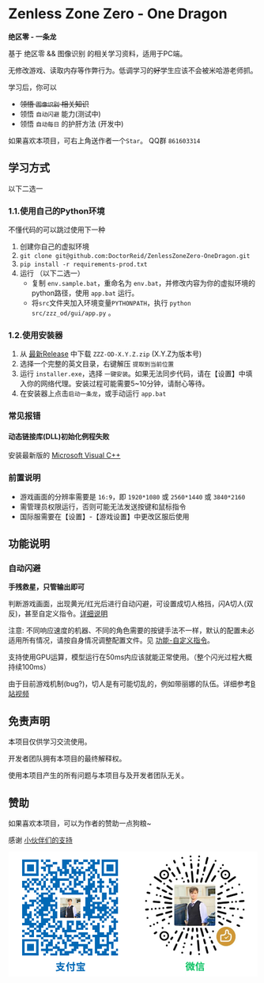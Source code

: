# Zenless Zone Zero - One Dragon

__绝区零 - 一条龙__

基于 绝区零 && 图像识别 的相关学习资料，适用于PC端。

无修改游戏、读取内存等作弊行为。低调学习的~~好~~学生应该不会被米哈游老师抓。

学习后，你可以

- ~~领悟 `图像识别` 相关知识~~
- 领悟 `自动闪避` 能力(测试中)
- 领悟 `自动每日` 的护肝方法 (开发中)

如果喜欢本项目，可右上角送作者一个```Star```。 QQ群 `861603314`

## 学习方式

以下二选一

### 1.1.使用自己的Python环境

不懂代码的可以跳过使用下一种

1. 创建你自己的虚拟环境
2. `git clone git@github.com:DoctorReid/ZenlessZoneZero-OneDragon.git`
3. `pip install -r requirements-prod.txt`
4. 运行 （以下二选一）
   - 复制 `env.sample.bat`，重命名为 `env.bat`，并修改内容为你的虚拟环境的python路径，使用 `app.bat` 运行。
   - 将`src`文件夹加入环境变量`PYTHONPATH`，执行 `python src/zzz_od/gui/app.py` 。

### 1.2.使用安装器

1. 从 [最新Release](https://github.com/DoctorReid/ZenlessZoneZero-OneDragon/releases/tag/latest) 中下载 `ZZZ-OD-X.Y.Z.zip` (X.Y.Z为版本号)
2. 选择一个完整的英文目录，右键解压 `提取到当前位置`
3. 运行 `installer.exe`，选择 `一键安装`。如果无法同步代码，请在【设置】中填入你的网络代理。安装过程可能需要5~10分钟，请耐心等待。
4. 在安装器上点击`启动一条龙`，或手动运行 `app.bat`


### 常见报错

#### 动态链接库(DLL)初始化例程失败

安装最新版的 [Microsoft Visual C++](https://aka.ms/vs/17/release/vc_redist.x64.exe)

### 前置说明

- 游戏画面的分辨率需要是 `16:9`，即 `1920*1080` 或 `2560*1440` 或 `3840*2160`
- 需管理员权限运行，否则可能无法发送按键和鼠标指令
- 国际服需要在【设置】-【游戏设置】中更改区服后使用


## 功能说明

### 自动闪避

__手残救星，只管输出即可__

判断游戏画面，出现黄光/红光后进行自动闪避，可设置成切人格挡，闪A切人(双反)，甚至自定义指令。[详细说明](https://github.com/DoctorReid/ZenlessZoneZero-OneDragon/wiki/%E5%8A%9F%E8%83%BD-%E9%97%AA%E9%81%BF%E5%8A%A9%E6%89%8B)

注意: 不同响应速度的机器、不同的角色需要的按键手法不一样，默认的配置未必适用所有情况，请按自身情况调整配置文件。见 [功能-自定义指令](https://github.com/DoctorReid/ZenlessZoneZero-OneDragon/wiki/%E5%8A%9F%E8%83%BD-%E8%87%AA%E5%AE%9A%E4%B9%89%E6%8C%87%E4%BB%A4)。

支持使用GPU运算，模型运行在50ms内应该就能正常使用。（整个闪光过程大概持续100ms）

由于目前游戏机制(bug?)，切人是有可能切乱的，例如带丽娜的队伍。详细参考[B站视频](https://www.bilibili.com/video/BV1JwaYeYEQo)


## 免责声明

本项目仅供学习交流使用。

开发者团队拥有本项目的最终解释权。

使用本项目产生的所有问题与本项目与及开发者团队无关。


## 赞助

如果喜欢本项目，可以为作者的赞助一点狗粮~

感谢 [小伙伴们的支持](https://github.com/DoctorReid/OneDragon-Thanks)

![赞助](./image/sponsor.png)
